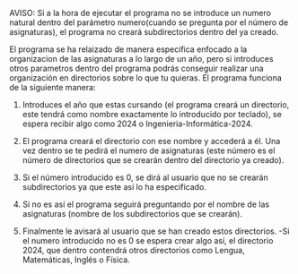 AVISO: Si a la hora de ejecutar el programa no se introduce un numero natural dentro del parámetro numero(cuando se pregunta por el número de asignaturas), el programa no creará subdirectorios dentro del ya creado.

El programa se ha relaizado de manera especifica enfocado a la organizacion de las asignaturas a lo largo de un año, pero si introduces otros parametros dentro del programa podrás conseguir realizar una organización en directorios sobre lo que tu quieras. El programa funciona de la siguiente manera:
 
1) Introduces el año que estas cursando (el programa creará un directorio, este tendrá como nombre exactamente lo introducido por teclado), se espera recibir algo como 2024 o Ingenieria-Informática-2024.

2) El programa creará el directorio con ese nombre y accederá a él. Una vez dentro se te pedirá el numero de asignaturas (este número es el número de directorios que se crearán dentro del directorio ya creado).

3) Si el número introducido es 0, se dirá al usuario que no se crearán subdirectorios ya que este así lo ha especificado.

4) Si no es así el programa seguirá preguntando por el nombre de las asignaturas (nombre de los subdirectorios que se crearán).

5) Finalmente le avisará al usuario que se han creado estos directorios.
-Si el numero introducido no es 0 se espera crear algo así, el directorio 2024, que dentro contendrá otros directorios como Lengua, Matemáticas, Inglés o Física.
